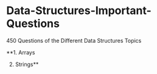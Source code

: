 # Data-Structures-Important-Questions
450 Questions of the Different Data Structures
Topics

**1. Arrays

2. Strings**

